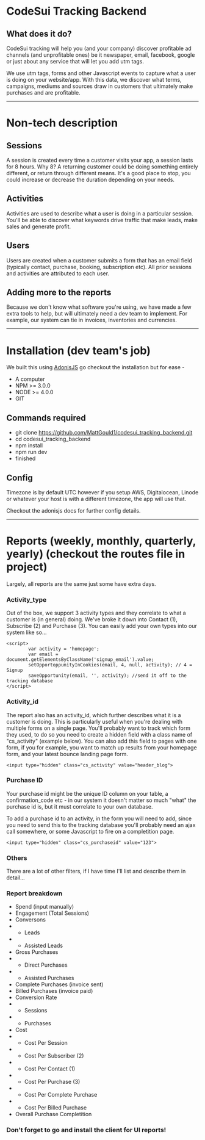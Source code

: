 # CodeSui Tracking Backend
## What does it do?

CodeSui tracking will help you (and your company) discover profitable ad channels (and unprofitable ones) be it newspaper, email, facebook, google or just about any service that will let you add utm tags.

We use utm tags, forms and other Javascript events to capture what a user is doing on your website/app. With this data, we discover what terms, campaigns, mediums and sources draw in customers that ultimately make purchases and are profitable.

---

# Non-tech description
## Sessions

A session is created every time a customer visits your app, a session lasts for 8 hours. Why 8? A returning customer could be doing something entirely different, or return through different means. It's a good place to stop, you could increase or decrease the duration depending on your needs.

## Activities

Activities are used to describe what a user is doing in a particular session. You'll be able to discover what keywords drive traffic that make leads, make sales and generate profit. 

## Users

Users are created when a customer submits a form that has an email field (typically contact, purchase, booking, subscription etc). All prior sessions and activities are attributed to each user.

## Adding more to the reports

Because we don't know what software you're using, we have made a few extra tools to help, but will ultimately need a dev team to implement. For example, our system can tie in invoices, inventories and currencies.

---

# Installation (dev team's job)
We built this using [AdonisJS](https://adonisjs.com/docs/3.2/installation) go checkout the installation but for ease -

* A computer
* NPM >= 3.0.0
* NODE >= 4.0.0
* GIT

## Commands required
- git clone https://github.com/MattGould1/codesui_tracking_backend.git
- cd codesui_tracking_backend
- npm install
- npm run dev
- finished

## Config
Timezone is by default UTC however if you setup AWS, Digitalocean, Linode or whatever your host is with a different timezone, the app will use that.

Checkout the adonisjs docs for further config details.

---

# Reports (weekly, monthly, quarterly, yearly) (checkout the routes file in project)
Largely, all reports are the same just some have extra days.

### Activity_type
Out of the box, we support 3 activity types and they correlate to what a customer is (in general) doing. We've broke it down into Contact (1), Subscribe (2) and Purchase (3). You can easily add your own types into our system like so...

```
<script>
        var activity = 'homepage';
        var email = document.getElementsByClassName('signup_email').value;
        setOpportoppunityInCookies(email, 4, null, activity); // 4 = Signup
        saveOpportunity(email, '', activity); //send it off to the tracking database
</script>
```
### Activity_id
The report also has an activity_id, which further describes what it is a customer is doing. This is particularly useful when you're dealing with multiple forms on a single page. You'll probably want to track which form they used, to do so you need to create a hidden field with a class name of "cs_activity" (example below). You can also add this field to pages with one form, if you for example, you want to match up results from your homepage form, and your latest bounce landing page form.

```
<input type="hidden" class="cs_activity" value="header_blog">
```

### Purchase ID
Your purchase id might be the unique ID column on your table, a confirmation_code etc - in our system it doesn't matter so much "what" the purchase id is, but it must correlate to your own database.

To add a purchase id to an activity, in the form you will need to add, since you need to send this to the tracking database you'll probably need an ajax call somewhere, or some Javascript to fire on a completition page.

```
<input type="hidden" class="cs_purchaseid" value="123">
```

### Others
There are a lot of other filters, if I have time I'll list and describe them in detail...

### Report breakdown
* Spend (input manually)
* Engagement (Total Sessions)
* Conversons
* * Leads
* * Assisted Leads
* Gross Purchases
* * Direct Purchases
* * Assisted Purchases
* Complete Purchases (invoice sent)
* Billed Purchases (invoice paid)
* Conversion Rate
* * Sessions
* * Purchases
* Cost
* * Cost Per Session
* * Cost Per Subscriber (2)
* * Cost Per Contact (1)
* * Cost Per Purchase (3)
* * Cost Per Complete Purchase
* * Cost Per Billed Purchase
* Overall Purchase Completition

### Don't forget to go and install the client for UI reports!